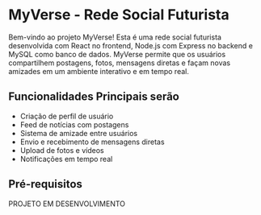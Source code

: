 # MyVerse - Rede Social Futurista

Bem-vindo ao projeto MyVerse! Esta é uma rede social futurista desenvolvida com React no frontend, Node.js com Express no backend e MySQL como banco de dados. MyVerse permite que os usuários compartilhem postagens, fotos, mensagens diretas e façam novas amizades em um ambiente interativo e em tempo real.

## Funcionalidades Principais serão

- Criação de perfil de usuário
- Feed de notícias com postagens
- Sistema de amizade entre usuários
- Envio e recebimento de mensagens diretas
- Upload de fotos e vídeos
- Notificações em tempo real

## Pré-requisitos

PROJETO EM DESENVOLVIMENTO
